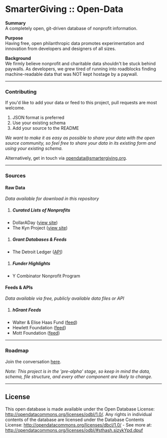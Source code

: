 # SmarterGiving :: Open-Data
**Summary**  
A completely open, git-driven database of nonprofit information.

**Purpose**  
Having free, open philanthropic data promotes experimentation and innovation from developers and designers of all sizes.

**Background**  
We firmly believe nonprofit and charitable data shouldn't be stuck behind paywalls. As developers, we grew tired of running into roadblocks finding machine-readable data that was NOT kept hostage by a paywall.  

***  

### Contributing  

If you'd like to add your data or feed to this project, pull requests are most welcome.  

1. JSON format is preferred  
1. Use your existing schema  
1. Add your source to the README  

*We want to make it as easy as possible to share your data with the open source community, so feel free to share your data in its existing form and using your existing schema.*   

Alternatively, get in touch via  <opendata@smartergiving.org>.  

***  

### Sources  

#### Raw Data  
*Data available for download in this repository*  

1. ##### Curated Lists of Nonprofits  
  - DollarADay ([view site](https://dollaraday.co/)) 
  - The Kyn Project ([view site](http://smartergiving.org/dispatch/))  

1. ##### Grant Databases & Feeds  
  - The Detroit Ledger ([API](http://docs.detroitledger.apiary.io/#))

1. ##### Funder Highlights  
  - Y Combinator Nonprofit Program  

#### Feeds & APIs  
*Data available via free, publicly available data files or API*  

1. ##### hGrant Feeds  
  - Walter & Elise Haas Fund ([feed](http://www.haassr.org/grants/feed/))  
  - Hewlett Foundation ([feed](http://grantsfeed.hewlett.org/CurrentGrants.aspx))  
  - Mott Foundation ([feed](http://www.mott.org/FundingInterests/programs/grantrssFeedBurner.aspx))


***
  
### Roadmap
Join the conversation [here](https://github.com/smartergiving/open-data/issues/2).

*Note: This project is in the 'pre-alpha' stage, so keep in mind the data, schema, file structure, and every other component are likely to change.*

***

## License
This open database is made available under the Open Database License: http://opendatacommons.org/licenses/odbl/1.0/. Any rights in individual contents of the database are licensed under the Database Contents License: http://opendatacommons.org/licenses/dbcl/1.0/ - See more at: http://opendatacommons.org/licenses/odbl/#sthash.sjzykYpd.dpuf
